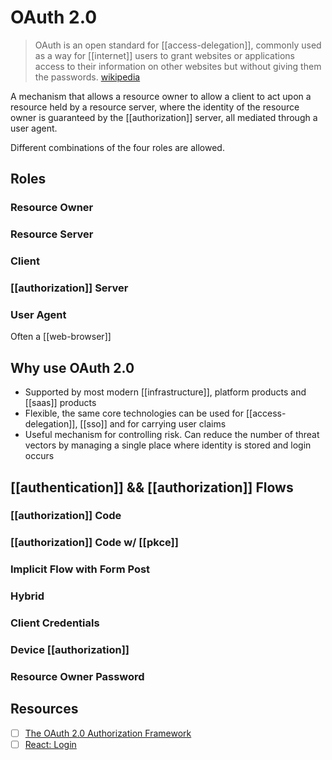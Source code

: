 # OAuth 2.0

> OAuth is an open standard for [[access-delegation]], commonly used as a way for [[internet]] users to grant websites or applications access to their information on other websites but without giving them the passwords. [wikipedia][1]

A mechanism that allows a resource owner to allow a client to act upon a resource held by a resource server, where the identity of the resource owner is guaranteed by the [[authorization]] server, all mediated through a user agent.

Different combinations of the four roles are allowed.

## Roles

### Resource Owner

### Resource Server

### Client

### [[authorization]] Server

### User Agent

Often a [[web-browser]]

## Why use OAuth 2.0

- Supported by most modern [[infrastructure]], platform products and [[saas]] products
- Flexible, the same core technologies can be used for [[access-delegation]], [[sso]] and for carrying user claims
- Useful mechanism for controlling risk. Can reduce the number of threat vectors by managing a single place where identity is stored and login occurs

## [[authentication]] && [[authorization]] Flows

### [[authorization]] Code

### [[authorization]] Code w/ [[pkce]]

### Implicit Flow with Form Post

### Hybrid

### Client Credentials

### Device [[authorization]]

### Resource Owner Password

## Resources

- [ ] [The OAuth 2.0 Authorization Framework](https://tools.ietf.org/html/rfc6749)
- [ ] [React: Login](https://auth0.com/docs/quickstart/spa/react/01-login)

[1]: https://en.wikipedia.org/wiki/OAuth#OAuth_2.0
